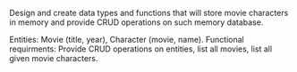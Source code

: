 Design and create data types and functions that will store movie characters in memory and provide CRUD operations on such memory database.
 
Entities: Movie (title, year), Character (movie, name).
Functional requirments: Provide CRUD operations on entities, list all movies, list all given movie characters.